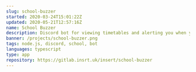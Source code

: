 ```yaml
---
slug: school-buzzer
started: 2020-03-24T15:01:22Z
updated: 2020-05-21T12:57:16Z
name: School Buzzer
description: Discord bot for viewing timetables and alerting you when you have a lesson.
banner: /projects/school-buzzer.png
tags: node.js, discord, school, bot
languages: typescript
type: app
repository: https://gitlab.insrt.uk/insert/school-buzzer
---
```

